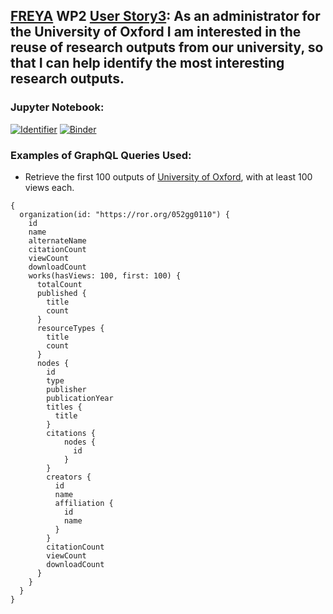 ## [FREYA](https://www.project-freya.eu/en) WP2 [User Story3](https://www.pidforum.org/t/pid-graph-graphql-example-research-organization/929): As an administrator for the University of Oxford I am interested in the reuse of research outputs from our university, so that I can help identify the most interesting research outputs.
                   
### Jupyter Notebook:
[![Identifier](https://img.shields.io/badge/doi-10.14454%2Fe23v--x328-fca709.svg)](https://doi.org/10.14454/27b7-9g84)
[![Binder](https://mybinder.org/badge_logo.svg)](https://mybinder.org/v2/gh/datacite/pidgraph-notebooks-python/master?filepath=user-story-3-impacts-of-organization%2Fpy-impacts-of-organization-with-output.ipynb)

### Examples of GraphQL Queries Used:
* Retrieve the first 100 outputs of [University of Oxford](https://ror.org/052gg0110), with at least 100 views each.

```
{
  organization(id: "https://ror.org/052gg0110") {
    id
    name
    alternateName
    citationCount
    viewCount
    downloadCount
    works(hasViews: 100, first: 100) {
      totalCount
      published {
        title
        count
      }
      resourceTypes {
        title
        count
      }
      nodes {
        id
        type
        publisher
        publicationYear
        titles {
          title
        }
        citations {
            nodes {
              id
        	}
        }        
        creators {
          id
          name
          affiliation {
            id
            name
          }
        }
        citationCount
        viewCount
        downloadCount
      }
    }
  }
}

```
